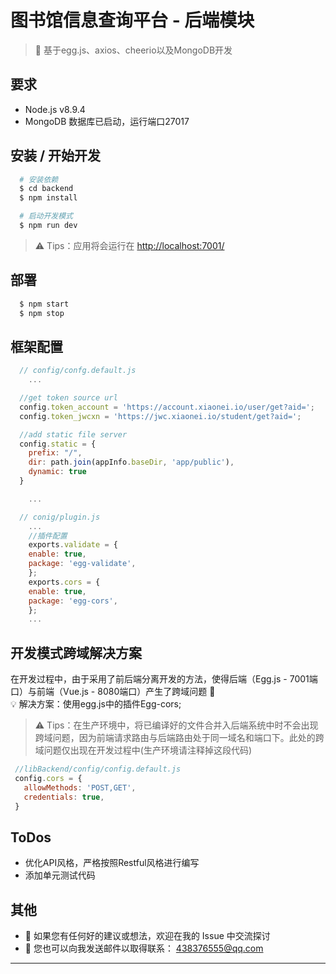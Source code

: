 # 图书馆信息查询平台 - 后端模块

> &#x1F373; 基于egg.js、axios、cheerio以及MongoDB开发

## 要求

  + Node.js v8.9.4
  + MongoDB 数据库已启动，运行端口27017

## 安装 / 开始开发

```bash
  # 安装依赖
  $ cd backend
  $ npm install

  # 启动开发模式
  $ npm run dev
```

> &#x26A0; Tips：应用将会运行在 [http://localhost:7001/](http://localhost:7001/)

## 部署

```bash
  $ npm start
  $ npm stop
```

## 框架配置

```js
  // config/confg.default.js
    ...

  //get token source url
  config.token_account = 'https://account.xiaonei.io/user/get?aid=';
  config.token_jwcxn = 'https://jwc.xiaonei.io/student/get?aid=';

  //add static file server
  config.static = {
    prefix: "/",
    dir: path.join(appInfo.baseDir, 'app/public'),
    dynamic: true
  }

    ...
```

```js
  // conig/plugin.js
    ...
    //插件配置
    exports.validate = {
    enable: true,
    package: 'egg-validate',
    };
    exports.cors = {
    enable: true,
    package: 'egg-cors',
    };
    ...
```

## 开发模式跨域解决方案

在开发过程中，由于采用了前后端分离开发的方法，使得后端（Egg.js - 7001端口）与前端（Vue.js - 8080端口）产生了跨域问题 &#x1F4A2;  
&#x1F4A1; 解决方案：使用egg.js中的插件Egg-cors;

> &#x26A0; Tips：在生产环境中，将已编译好的文件合并入后端系统中时不会出现跨域问题，因为前端请求路由与后端路由处于同一域名和端口下。此处的跨域问题仅出现在开发过程中(生产环境请注释掉这段代码)
 ```js
  //libBackend/config/config.default.js
  config.cors = {
    allowMethods: 'POST,GET',
    credentials: true,
  }
 ```
## ToDos

  + 优化API风格，严格按照Restful风格进行编写
  + 添加单元测试代码

## 其他

  + &#x1F4CD; 如果您有任何好的建议或想法，欢迎在我的 Issue 中交流探讨
  + &#x1F4E7; 您也可以向我发送邮件以取得联系： 438376555@qq.com

-------------------------------------------------------------------

